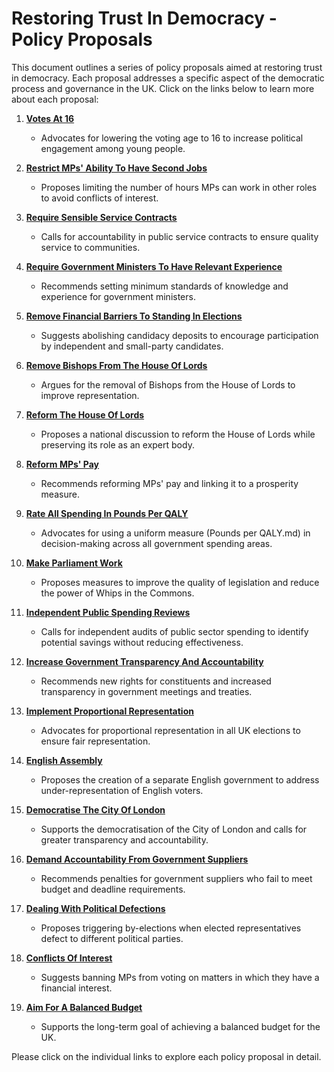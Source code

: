 # Restoring Trust In Democracy - Policy Proposals

This document outlines a series of policy proposals aimed at restoring trust in democracy. Each proposal addresses a specific aspect of the democratic process and governance in the UK. Click on the links below to learn more about each proposal:

1. [**Votes At 16**](./votes-at-16.md)
   - Advocates for lowering the voting age to 16 to increase political engagement among young people.

2. [**Restrict MPs' Ability To Have Second Jobs**](./restrict-mps-ability-to-have-second-jobs.md)
   - Proposes limiting the number of hours MPs can work in other roles to avoid conflicts of interest.

3. [**Require Sensible Service Contracts**](./require-sensible-service-contracts.md)
   - Calls for accountability in public service contracts to ensure quality service to communities.

4. [**Require Government Ministers To Have Relevant Experience**](./require-government-ministers-to-have-relevant-experience.md)
   - Recommends setting minimum standards of knowledge and experience for government ministers.

5. [**Remove Financial Barriers To Standing In Elections**](./remove-financial-barriers-to-standing-in-elections.md)
   - Suggests abolishing candidacy deposits to encourage participation by independent and small-party candidates.

6. [**Remove Bishops From The House Of Lords**](./remove-bishops-from-the-house-of-lords.md)
   - Argues for the removal of Bishops from the House of Lords to improve representation.

7. [**Reform The House Of Lords**](./reform-the-house-of-lords.md)
   - Proposes a national discussion to reform the House of Lords while preserving its role as an expert body.

8. [**Reform MPs' Pay**](./reform-mps-pay.md)
   - Recommends reforming MPs' pay and linking it to a prosperity measure.

9. [**Rate All Spending In Pounds Per QALY**](./rate-all-spending-in-pounds-per-qaly.md)
   - Advocates for using a uniform measure (Pounds per QALY.md) in decision-making across all government spending areas.

10. [**Make Parliament Work**](./make-parliament-work.md)
    - Proposes measures to improve the quality of legislation and reduce the power of Whips in the Commons.

11. [**Independent Public Spending Reviews**](./independent-public-spending-reviews.md)
    - Calls for independent audits of public sector spending to identify potential savings without reducing effectiveness.

12. [**Increase Government Transparency And Accountability**](./increase-government-transparency-and-accountability.md)
    - Recommends new rights for constituents and increased transparency in government meetings and treaties.

13. [**Implement Proportional Representation**](./implement-proportional-representation.md)
    - Advocates for proportional representation in all UK elections to ensure fair representation.

14. [**English Assembly**](./english-assembly.md)
    - Proposes the creation of a separate English government to address under-representation of English voters.

15. [**Democratise The City Of London**](./democratise-the-city-of-london.md)
    - Supports the democratisation of the City of London and calls for greater transparency and accountability.

16. [**Demand Accountability From Government Suppliers**](./demand-accountability-from-government-suppliers.md)
    - Recommends penalties for government suppliers who fail to meet budget and deadline requirements.

17. [**Dealing With Political Defections**](./dealing-with-political-defections.md)
    - Proposes triggering by-elections when elected representatives defect to different political parties.

18. [**Conflicts Of Interest**](./conflicts-of-interest.md)
    - Suggests banning MPs from voting on matters in which they have a financial interest.

19. [**Aim For A Balanced Budget**](./aim-for-a-balanced-budget.md)
    - Supports the long-term goal of achieving a balanced budget for the UK.

Please click on the individual links to explore each policy proposal in detail.
